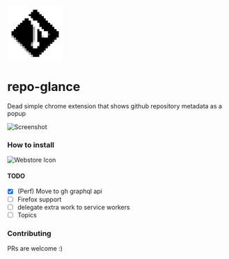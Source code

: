 ![Icon](assets/icon.png)

# repo-glance

Dead simple chrome extension that shows github repository metadata as a popup

![Screenshot](img/screenshot.png)

### How to install

![Webstore Icon](https://developer.chrome.com/static/docs/webstore/branding/image/UV4C4ybeBTsZt43U4xis.png)

#### TODO

- [x] (Perf) Move to gh graphql api
- [ ] Firefox support
- [ ] delegate extra work to service workers
- [ ] Topics

### Contributing

PRs are welcome :)
